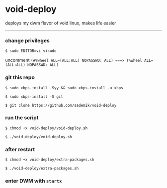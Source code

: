 # void-deploy
deploys my dwm flavor of void linux, makes life easier

---

### change privileges

`$ sudo EDITOR=vi visudo`

uncomment `(#%wheel ALL=(ALL:ALL) NOPASSWD: ALL) ===> (%wheel ALL=(ALL:ALL) NOPASSWD: ALL)`

### git this repo

`$ sudo xbps-install -Syy && sudo xbps-install -u xbps`

`$ sudo xbps-install -S git`

`$ git clone https://github.com/sademik/void-deploy`

### run the script

`$ chmod +x void-deploy/void-deploy.sh`

`$ ./void-deploy/void-deploy.sh`

### after restart

`$ chmod +x void-deploy/extra-packages.sh`

`$ ./void-deploy/extra-packages.sh`

### enter DWM with `startx`
